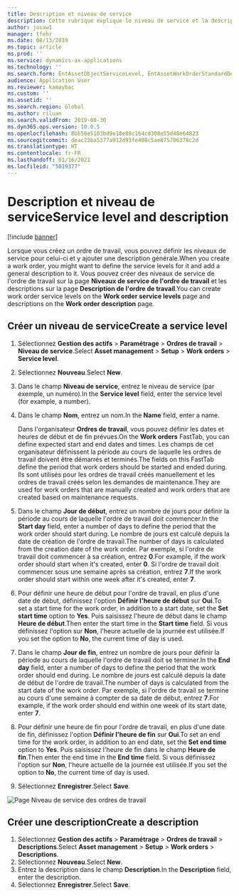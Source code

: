 ```yaml
---
title: Description et niveau de service
description: Cette rubrique explique le niveau de service et la description dans le module Gestion des actifs.
author: josaw1
manager: tfehr
ms.date: 08/13/2019
ms.topic: article
ms.prod: ''
ms.service: dynamics-ax-applications
ms.technology: ''
ms.search.form: EntAssetObjectServiceLevel, EntAssetWorkOrderStandardDescription, EntAssetWorkOrderServiceLevel, EntAssetServiceLevelLookup
audience: Application User
ms.reviewer: kamaybac
ms.custom: ''
ms.assetid: ''
ms.search.region: Global
ms.author: riluan
ms.search.validFrom: 2019-08-30
ms.dyn365.ops.version: 10.0.5
ms.openlocfilehash: 8bb56e5103bd9e18e88c164cd308e55d48e64823
ms.sourcegitcommit: deac22ba5377a912d93fe408c5ae875706378c2d
ms.translationtype: HT
ms.contentlocale: fr-FR
ms.lasthandoff: 01/16/2021
ms.locfileid: "5019377"
---
```

# <a name="service-level-and-description"></a><span data-ttu-id="63358-103">Description et niveau de service</span><span class="sxs-lookup"><span data-stu-id="63358-103">Service level and description</span></span>

[!include [banner](../../includes/banner.md)]

 

<span data-ttu-id="63358-104">Lorsque vous créez un ordre de travail, vous pouvez définir les niveaux de service pour celui-ci et y ajouter une description générale.</span><span class="sxs-lookup"><span data-stu-id="63358-104">When you create a work order, you might want to define the service levels for it and add a general description to it.</span></span> <span data-ttu-id="63358-105">Vous pouvez créer des niveaux de service de l'ordre de travail sur la page **Niveaux de service de l'ordre de travail** et les descriptions sur la page **Description de l'ordre de travail**.</span><span class="sxs-lookup"><span data-stu-id="63358-105">You can create work order service levels on the **Work order service levels** page and descriptions on the **Work order description** page.</span></span>

## <a name="create-a-service-level"></a><span data-ttu-id="63358-106">Créer un niveau de service</span><span class="sxs-lookup"><span data-stu-id="63358-106">Create a service level</span></span>

1. <span data-ttu-id="63358-107">Sélectionnez **Gestion des actifs** \> **Paramétrage** \> **Ordres de travail** \> **Niveau de service**.</span><span class="sxs-lookup"><span data-stu-id="63358-107">Select **Asset management** \> **Setup** \> **Work orders** \> **Service level**.</span></span>
2. <span data-ttu-id="63358-108">Sélectionnez **Nouveau**.</span><span class="sxs-lookup"><span data-stu-id="63358-108">Select **New**.</span></span>
3. <span data-ttu-id="63358-109">Dans le champ **Niveau de service**, entrez le niveau de service (par exemple, un numéro).</span><span class="sxs-lookup"><span data-stu-id="63358-109">In the **Service level** field, enter the service level (for example, a number).</span></span>
4. <span data-ttu-id="63358-110">Dans le champ **Nom**, entrez un nom.</span><span class="sxs-lookup"><span data-stu-id="63358-110">In the **Name** field, enter a name.</span></span>

    <span data-ttu-id="63358-111">Dans l'organisateur **Ordres de travail**, vous pouvez définir les dates et heures de début et de fin prévues.</span><span class="sxs-lookup"><span data-stu-id="63358-111">On the **Work orders** FastTab, you can define expected start and end dates and times.</span></span> <span data-ttu-id="63358-112">Les champs de cet organisateur définissent la période au cours de laquelle les ordres de travail doivent être démarrés et terminés.</span><span class="sxs-lookup"><span data-stu-id="63358-112">The fields on this FastTab define the period that work orders should be started and ended during.</span></span> <span data-ttu-id="63358-113">Ils sont utilisés pour les ordres de travail créés manuellement et les ordres de travail créés selon les demandes de maintenance.</span><span class="sxs-lookup"><span data-stu-id="63358-113">They are used for work orders that are manually created and work orders that are created based on maintenance requests.</span></span> 

5. <span data-ttu-id="63358-114">Dans le champ **Jour de début**, entrez un nombre de jours pour définir la période au cours de laquelle l'ordre de travail doit commencer.</span><span class="sxs-lookup"><span data-stu-id="63358-114">In the **Start day** field, enter a number of days to define the period that the work order should start during.</span></span> <span data-ttu-id="63358-115">Le nombre de jours est calculé depuis la date de création de l'ordre de travail.</span><span class="sxs-lookup"><span data-stu-id="63358-115">The number of days is calculated from the creation date of the work order.</span></span> <span data-ttu-id="63358-116">Par exemple, si l'ordre de travail doit commencer à sa création, entrez **0**.</span><span class="sxs-lookup"><span data-stu-id="63358-116">For example, if the work order should start when it's created, enter **0**.</span></span> <span data-ttu-id="63358-117">Si l'ordre de travail doit commencer sous une semaine après sa création, entrez **7**.</span><span class="sxs-lookup"><span data-stu-id="63358-117">If the work order should start within one week after it's created, enter **7**.</span></span>
6. <span data-ttu-id="63358-118">Pour définir une heure de début pour l'ordre de travail, en plus d'une date de début, définissez l'option **Définir l'heure de début** sur **Oui**.</span><span class="sxs-lookup"><span data-stu-id="63358-118">To set a start time for the work order, in addition to a start date, set the **Set start time** option to **Yes**.</span></span> <span data-ttu-id="63358-119">Puis saisissez l'heure de début dans le champ **Heure de début**.</span><span class="sxs-lookup"><span data-stu-id="63358-119">Then enter the start time in the **Start time** field.</span></span> <span data-ttu-id="63358-120">Si vous définissez l'option sur **Non**, l'heure actuelle de la journée est utilisée.</span><span class="sxs-lookup"><span data-stu-id="63358-120">If you set the option to **No**, the current time of day is used.</span></span>
7. <span data-ttu-id="63358-121">Dans le champ **Jour de fin**, entrez un nombre de jours pour définir la période au cours de laquelle l'ordre de travail doit se terminer.</span><span class="sxs-lookup"><span data-stu-id="63358-121">In the **End day** field, enter a number of days to define the period that the work order should end during.</span></span> <span data-ttu-id="63358-122">Le nombre de jours est calculé depuis la date de début de l'ordre de travail.</span><span class="sxs-lookup"><span data-stu-id="63358-122">The number of days is calculated from the start date of the work order.</span></span> <span data-ttu-id="63358-123">Par exemple, si l'ordre de travail se termine au cours d'une semaine à compter de sa date de début, entrez **7**.</span><span class="sxs-lookup"><span data-stu-id="63358-123">For example, if the work order should end within one week of its start date, enter **7**.</span></span>
8. <span data-ttu-id="63358-124">Pour définir une heure de fin pour l'ordre de travail, en plus d'une date de fin, définissez l'option **Définir l'heure de fin** sur **Oui**.</span><span class="sxs-lookup"><span data-stu-id="63358-124">To set an end time for the work order, in addition to an end date, set the **Set end time** option to **Yes**.</span></span> <span data-ttu-id="63358-125">Puis saisissez l'heure de fin dans le champ **Heure de fin**.</span><span class="sxs-lookup"><span data-stu-id="63358-125">Then enter the end time in the **End time** field.</span></span> <span data-ttu-id="63358-126">Si vous définissez l'option sur **Non**, l'heure actuelle de la journée est utilisée.</span><span class="sxs-lookup"><span data-stu-id="63358-126">If you set the option to **No**, the current time of day is used.</span></span>
9. <span data-ttu-id="63358-127">Sélectionnez **Enregistrer**.</span><span class="sxs-lookup"><span data-stu-id="63358-127">Select **Save**.</span></span>

![Page Niveau de service des ordres de travail](media/19-setup-for-work-orders.png)

## <a name="create-a-description"></a><span data-ttu-id="63358-129">Créer une description</span><span class="sxs-lookup"><span data-stu-id="63358-129">Create a description</span></span>

1. <span data-ttu-id="63358-130">Sélectionnez **Gestion des actifs** \> **Paramétrage** \> **Ordres de travail** \> **Descriptions**.</span><span class="sxs-lookup"><span data-stu-id="63358-130">Select **Asset management** \> **Setup** \> **Work orders** \> **Descriptions**.</span></span>
2. <span data-ttu-id="63358-131">Sélectionnez **Nouveau**.</span><span class="sxs-lookup"><span data-stu-id="63358-131">Select **New**.</span></span>
3. <span data-ttu-id="63358-132">Entrez la description dans le champ **Description**.</span><span class="sxs-lookup"><span data-stu-id="63358-132">In the **Description** field, enter the description.</span></span>
4. <span data-ttu-id="63358-133">Sélectionnez **Enregistrer**.</span><span class="sxs-lookup"><span data-stu-id="63358-133">Select **Save**.</span></span>
